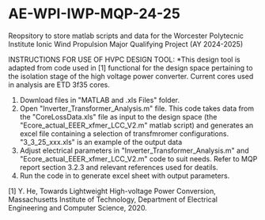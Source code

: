# AE-WPI-IWP-MQP-24-25
Reopsitory to store matlab scripts and data for the Worcester Polytecnic Institute Ionic Wind Propulsion Major Qualifying Project (AY 2024-2025)

INSTRUCTIONS FOR USE OF HVPC DESIGN TOOL:
  *This design tool is adapted from code used in [1] functional for the design space pertaining to the isolation stage of the high voltage power converter. Current cores used in analysis are ETD 3f35 cores.

  1. Download files in "MATLAB and .xls Files" folder.
  2. Open "Inverter_Transformer_Analysis.m" file. This code takes data from the "CoreLossData.xls" file as input to the design space (the "Ecore_actual_EEER_xfmer_LCC_V2.m" matlab script) and generates an excel file containing a selection of transfmromer configurations. "3_3_25_xxx.xls" is an example of the output data
  3. Adjust electrical parameters in "Inverter_Transformer_Analysis.m" and "Ecore_actual_EEER_xfmer_LCC_V2.m" code to suit needs. Refer to MQP report section 3.2.3 and relevant references used for deatils.
  4. Run the code in to generate excel sheet with output parameters.

[1] Y. He, Towards Lightweight High-voltage Power Conversion, Massachusetts Institute of Technology, Department of Electrical Engineering and Computer Science, 2020.
